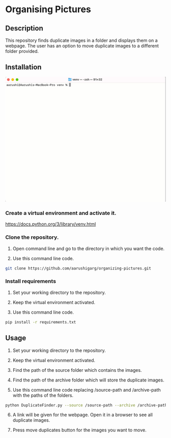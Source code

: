 # Organising Pictures

## Description
This repository finds duplicate images in a folder and displays them on a webpage. The user has an option to move duplicate images to a different folder provided.

## Installation

![alt-text](https://github.com/aarushigarg/organizing-pictures/blob/main/OrganizingPicturesVideo.gif)

### Create a virtual environment and activate it.
https://docs.python.org/3/library/venv.html

### Clone the repository.
1. Open command line and go to the directory in which you want the code.

2. Use this command line code.
```bash
git clone https://github.com/aarushigarg/organizing-pictures.git
```

### Install requirements
1. Set your working directory to the repository.

2. Keep the virtual environment activated.

3. Use this command line code.
```bash
pip install -r requirements.txt
```

## Usage
1. Set your working directory to the repository.

2. Keep the virtual environment activated.

3. Find the path of the source folder which contains the images.

4. Find the path of the archive folder which will store the duplicate images.

5. Use this command line code replacing /source-path and /archive-path with the paths of the folders.
```bash
python DuplicateFinder.py --source /source-path --archive /archive-path
```

6. A link will be given for the webpage. Open it in a browser to see all duplicate images. 

7. Press move duplicates button for the images you want to move.